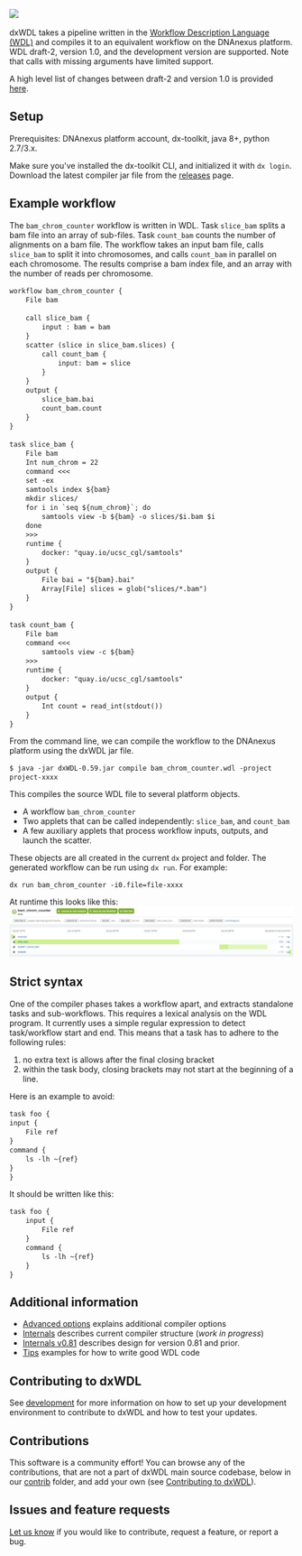 ![](https://github.com/dnanexus/dxWDL/workflows/Master%20Test%20Workflow/badge.svg)

dxWDL takes a pipeline written in the
[Workflow Description Language (WDL)](http://www.openwdl.org/)
and compiles it to an equivalent workflow on the DNAnexus platform.
WDL draft-2, version 1.0, and the development version are supported. Note
that calls with missing arguments have limited support.

A high level list of changes between draft-2 and version 1.0 is
provided [here](doc/WdlVersionChanges.md).

## Setup

Prerequisites: DNAnexus platform account, dx-toolkit, java 8+, python 2.7/3.x.

Make sure you've installed the dx-toolkit CLI, and initialized it with
`dx login`. Download the latest compiler jar file from the
[releases](https://github.com/dnanexus/dxWDL/releases) page.

## Example workflow

The `bam_chrom_counter` workflow is written in WDL. Task
`slice_bam` splits a bam file into an array of sub-files. Task
`count_bam` counts the number of alignments on a bam file. The
workflow takes an input bam file, calls `slice_bam` to split it into chromosomes, and
calls `count_bam` in parallel on each chromosome. The results comprise a
bam index file, and an array with the number of reads per chromosome.

```wdl
workflow bam_chrom_counter {
    File bam

    call slice_bam {
        input : bam = bam
    }
    scatter (slice in slice_bam.slices) {
        call count_bam {
            input: bam = slice
        }
    }
    output {
        slice_bam.bai
        count_bam.count
    }
}

task slice_bam {
    File bam
    Int num_chrom = 22
    command <<<
    set -ex
    samtools index ${bam}
    mkdir slices/
    for i in `seq ${num_chrom}`; do
        samtools view -b ${bam} -o slices/$i.bam $i
    done
    >>>
    runtime {
        docker: "quay.io/ucsc_cgl/samtools"
    }
    output {
        File bai = "${bam}.bai"
        Array[File] slices = glob("slices/*.bam")
    }
}

task count_bam {
    File bam
    command <<<
        samtools view -c ${bam}
    >>>
    runtime {
        docker: "quay.io/ucsc_cgl/samtools"
    }
    output {
        Int count = read_int(stdout())
    }
}
```

From the command line, we can compile the workflow to the DNAnexus platform using the dxWDL jar file.
```
$ java -jar dxWDL-0.59.jar compile bam_chrom_counter.wdl -project project-xxxx
```

This compiles the source WDL file to several platform objects.
- A workflow `bam_chrom_counter`
- Two applets that can be called independently: `slice_bam`, and `count_bam`
- A few auxiliary applets that process workflow inputs, outputs, and launch the scatter.

These objects are all created in the current `dx` project and folder. The generated workflow can
be run using `dx run`. For example:
```
dx run bam_chrom_counter -i0.file=file-xxxx
```

At runtime this looks like this:
![this](doc/bam_chrom_counter.png)

## Strict syntax

One of the compiler phases takes a workflow apart, and extracts standalone tasks and sub-workflows. This requires a lexical analysis on the WDL program. It currently uses a simple regular expression to detect task/workflow start and end. This means that a task has to adhere to the following rules:
1. no extra text is allows after the final closing bracket
2. within the task body, closing brackets may not start at the beginning of a line.

Here is an example to avoid:
```wdl
task foo {
input {
    File ref
}
command {
    ls -lh ~{ref}
}
}
```

It should be written like this:
```wdl
task foo {
    input {
        File ref
    }
    command {
        ls -lh ~{ref}
    }
}
```


## Additional information

- [Advanced options](doc/ExpertOptions.md) explains additional compiler options
- [Internals](doc/Internals.md) describes current compiler structure (_work in progress_)
- [Internals v0.81](doc/Internals_v_081.md) describes design for version 0.81 and prior.
- [Tips](doc/Tips.md) examples for how to write good WDL code

## Contributing to dxWDL

See [development](development/) for more information on how to set up your development environment to contribute to dxWDL and how to test your updates.

## Contributions

This software is a community effort! You can browse any of the contributions, that are not a part of dxWDL main source codebase, below in our [contrib](contrib) folder, and add your own (see [Contributing to dxWDL](#Contributing-to-dxWDL)).

## Issues and feature requests

[Let us know](https://github.com/dnanexus/dxWDL/issues) if you would like to contribute, request a feature, or report a bug.
